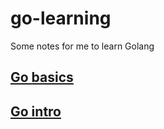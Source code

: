 # go-learning
Some notes for me to learn Golang
## [Go basics](https://tour.go-zh.org/basics/1)
## [Go intro](https://www.golang-book.com/books/intro)
